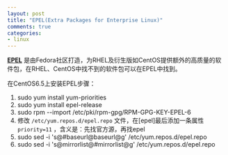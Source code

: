 ```yaml
---
layout: post
title: "EPEL(Extra Packages for Enterprise Linux)"
comments: true
categories:
- linux
---
```


**[EPEL](http://fedoraproject.org/wiki/EPEL)** 是由Fedora社区打造，为RHEL及衍生版如CentOS提供额外的高质量的软件包，在RHEL、CentOS中找不到的软件包可以在EPEL中找到。

在CentOS6.5上安装EPEL步骤：

1. sudo yum install yum-priorities
1. sudo yum install epel-release
1. sudo rpm --import /etc/pki/rpm-gpg/RPM-GPG-KEY-EPEL-6
1. 修改 `/etc/yum.repos.d/epel.repo` 文件，在[epel]最后添加一条属性 `priority=11` ，含义是：先找官方源，再找epel
1. sudo sed -i 's@#baseurl@baseurl@g' /etc/yum.repos.d/epel.repo
1. sudo sed -i 's@mirrorlist@#mirrorlist@g' /etc/yum.repos.d/epel.repo
